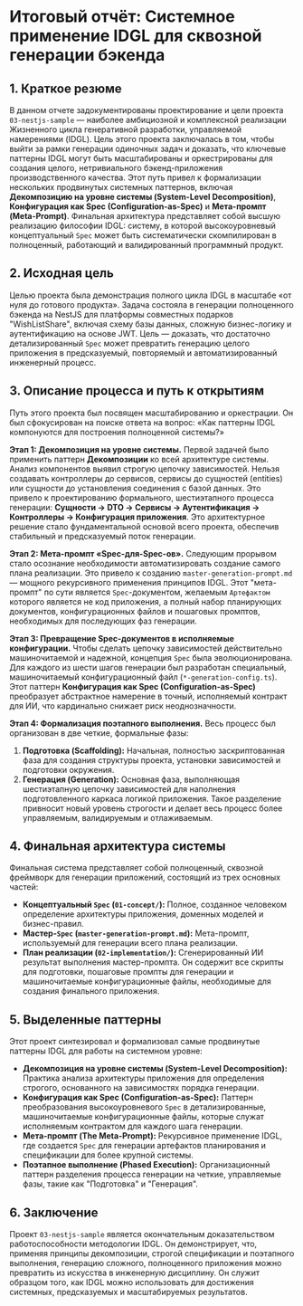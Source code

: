 # Итоговый отчёт: Системное применение IDGL для сквозной генерации бэкенда

## 1. Краткое резюме

В данном отчете задокументированы проектирование и цели проекта `03-nestjs-sample` — наиболее амбициозной и комплексной реализации Жизненного цикла генеративной разработки, управляемой намерениями (IDGL). Цель этого проекта заключалась в том, чтобы выйти за рамки генерации одиночных задач и доказать, что ключевые паттерны IDGL могут быть масштабированы и оркестрированы для создания целого, нетривиального бэкенд-приложения производственного качества. Этот путь привел к формализации нескольких продвинутых системных паттернов, включая **Декомпозицию на уровне системы (System-Level Decomposition)**, **Конфигурация как Spec (Configuration-as-Spec)** и **Мета-промпт (Meta-Prompt)**. Финальная архитектура представляет собой высшую реализацию философии IDGL: систему, в которой высокоуровневый концептуальный `Spec` может быть систематически скомпилирован в полноценный, работающий и валидированный программный продукт.

## 2. Исходная цель

Целью проекта была демонстрация полного цикла IDGL в масштабе «от нуля до готового продукта». Задача состояла в генерации полноценного бэкенда на NestJS для платформы совместных подарков "WishListShare", включая схему базы данных, сложную бизнес-логику и аутентификацию на основе JWT. Цель — доказать, что достаточно детализированный `Spec` может превратить генерацию целого приложения в предсказуемый, повторяемый и автоматизированный инженерный процесс.

## 3. Описание процесса и путь к открытиям

Путь этого проекта был посвящен масштабированию и оркестрации. Он был сфокусирован на поиске ответа на вопрос: «Как паттерны IDGL компонуются для построения полноценной системы?»

**Этап 1: Декомпозиция на уровне системы.** Первой задачей было применить паттерн **Декомпозиции** ко всей архитектуре системы. Анализ компонентов выявил строгую цепочку зависимостей. Нельзя создавать контроллеры до сервисов, сервисы до сущностей (entities) или сущности до установления соединения с базой данных. Это привело к проектированию формального, шестиэтапного процесса генерации: **Сущности -> DTO -> Сервисы -> Аутентификация -> Контроллеры -> Конфигурация приложения**. Это архитектурное решение стало фундаментальной основой всего проекта, обеспечив стабильный и предсказуемый поток генерации.

**Этап 2: Мета-промпт «Spec-для-Spec-ов».** Следующим прорывом стало осознание необходимости автоматизировать создание самого плана реализации. Это привело к созданию `master-generation-prompt.md` — мощного рекурсивного применения принципов IDGL. Этот "мета-промпт" по сути является `Spec`-документом, желаемым `Артефактом` которого является не код приложения, а полный набор планирующих документов, конфигурационных файлов и пошаговых промптов, необходимых для последующих фаз генерации.

**Этап 3: Превращение Spec-документов в исполняемые конфигурации.** Чтобы сделать цепочку зависимостей действительно машиночитаемой и надежной, концепция `Spec` была эволюционирована. Для каждого из шести шагов генерации был разработан специальный, машиночитаемый конфигурационный файл (`*-generation-config.ts`). Этот паттерн **Конфигурация как Spec (Configuration-as-Spec)** преобразует абстрактное намерение в точный, исполняемый контракт для ИИ, что кардинально снижает риск неоднозначности.

**Этап 4: Формализация поэтапного выполнения.** Весь процесс был организован в две четкие, формальные фазы:
1.  **Подготовка (Scaffolding):** Начальная, полностью заскриптованная фаза для создания структуры проекта, установки зависимостей и подготовки окружения.
2.  **Генерация (Generation):** Основная фаза, выполняющая шестиэтапную цепочку зависимостей для наполнения подготовленного каркаса логикой приложения.
Такое разделение привносит новый уровень строгости и делает весь процесс более управляемым, валидируемым и отлаживаемым.

## 4. Финальная архитектура системы

Финальная система представляет собой полноценный, сквозной фреймворк для генерации приложений, состоящий из трех основных частей:
*   **Концептуальный `Spec` (`01-concept/`):** Полное, созданное человеком определение архитектуры приложения, доменных моделей и бизнес-правил.
*   **Мастер-`Spec` (`master-generation-prompt.md`):** Мета-промпт, используемый для генерации всего плана реализации.
*   **План реализации (`02-implementation/`):** Сгенерированный ИИ результат выполнения мастер-промпта. Он содержит все скрипты для подготовки, пошаговые промпты для генерации и машиночитаемые конфигурационные файлы, необходимые для создания финального приложения.

## 5. Выделенные паттерны

Этот проект синтезировал и формализовал самые продвинутые паттерны IDGL для работы на системном уровне:
*   **Декомпозиция на уровне системы (System-Level Decomposition):** Практика анализа архитектуры приложения для определения строгого, основанного на зависимостях порядка генерации.
*   **Конфигурация как Spec (Configuration-as-Spec):** Паттерн преобразования высокоуровневого `Spec` в детализированные, машиночитаемые конфигурационные файлы, которые служат исполняемым контрактом для каждого шага генерации.
*   **Мета-промпт (The Meta-Prompt):** Рекурсивное применение IDGL, где создается `Spec` для генерации артефактов планирования и спецификации для более крупной системы.
*   **Поэтапное выполнение (Phased Execution):** Организационный паттерн разделения процесса генерации на четкие, управляемые фазы, такие как "Подготовка" и "Генерация".

## 6. Заключение

Проект `03-nestjs-sample` является окончательным доказательством работоспособности методологии IDGL. Он демонстрирует, что, применяя принципы декомпозиции, строгой спецификации и поэтапного выполнения, генерацию сложного, полноценного приложения можно превратить из искусства в инженерную дисциплину. Он служит образцом того, как IDGL можно использовать для достижения системных, предсказуемых и масштабируемых результатов.
